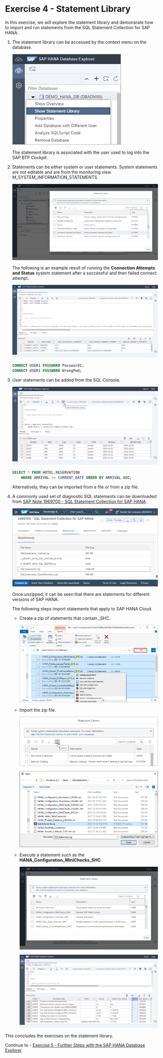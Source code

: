 # Exercise 4 - Statement Library

In this exercise, we will explore the statement library and demonsrate how to import and run statements from the SQL Statement Collection for SAP HANA. 

1. The statement library can be accessed by the context menu on the database.

    ![](images/OpenStatementLibrary.png)

    The statement library is associated with the user used to log into the SAP BTP Cockpit.

2. Statements can be either system or user statements.  System statements are not editable and are from the monitoring view M_SYSTEM_INFORMATION_STATEMENTS.

    ![](images/SystemStatements.png)

    The following is an example result of running the **Connection Attempts and Status** system statement after a successful and then failed connect attempt.

    ![](images/SystemStatementsConnections.png)

    ```sql
    CONNECT USER1 PASSWORD Password1;
    CONNECT USER1 PASSWORD WrongPwd;
    ```

3. User statements can be added from the SQL Console.

    ![](images/AddUserStatement.png)

    ```sql
    SELECT * FROM HOTEL.RESERVATION
        WHERE ARRIVAL >= CURRENT_DATE ORDER BY ARRIVAL ASC;
    ```

    Alternatively, they can be imported from a file or from a zip file.

4. A commonly used set of diagnostic SQL statements can be downloaded from [SAP Note 1969700 - SQL Statement Collection for SAP HANA](https://launchpad.support.sap.com/#/notes/1969700).

    ![](images/SQLStatementCollectionNote.png)

    Once unzipped, it can be seen that there are statements for different versions of SAP HANA. 

    The following steps import statements that apply to SAP HANA Cloud.

    * Create a zip of statements that contain _SHC.
        
        ![](images/CreateZip.png)

    * Import the zip file.

        ![](images/Import.png)

        ![](images/ImportSHCStatements.png)

    * Execute a statement such as the **HANA_Configuration_MiniChecks_SHC**.
    
        ![](images/HANAConfigurationMiniChecks.png)

        ![](images/HANAConfigurationMiniChecksResult.png)

This concludes the exercises on the statement library.
    
Continue to - [Exercise 5 - Further Steps with the SAP HANA Database Explorer](../ex5/README.md)